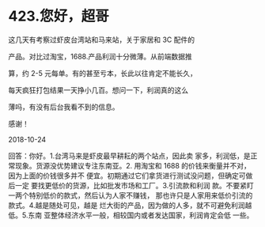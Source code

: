 # 423.您好，超哥

这几天有考察过虾皮台湾站和马来站，关于家居和 3C 配件的

产品。对比过淘宝，1688.产品利润十分微薄。从前端数据推

算，约 2-5 元每单。有的甚至亏本，长此以往肯定不能长久，

每天疯狂打包结果一天挣小几百。想问一下，利润真的这么

薄吗，有没有后台我看不到的信息。

感谢！

2018-10-24

回答：你好。1.台湾马来是虾皮最早耕耘的两个站点，因此卖 家多，利润低，是正常现象。货源没优势建议专注东南亚。2\. 用淘宝和 1688 的价钱来衡量并不对，因为上面的价钱很多并不 便宜。初期通过它们拿货进行测试没问题，但确定可做后一定 要找更低价的货源，比如批发市场和工厂。3.引流款和利润 款。不要紧盯一两个特别低价的款式，然后认为人家不赚钱， 那也许只是人家用来低价引流的款式。4.越是随处可见，越是 烂大街的产品，因为做的人多，就不可避免利润越低。5.东南 亚整体经济水平一般，相较国内或者发达国家，利润肯定会低 一些。